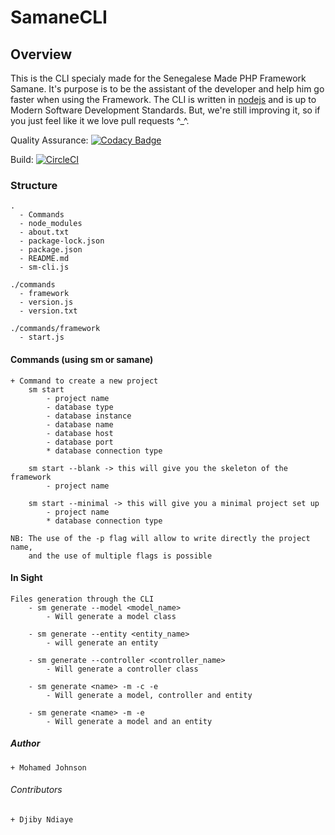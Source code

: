 # SamaneCLI

## Overview
This is the CLI specialy made for the Senegalese Made PHP Framework Samane. It's purpose is 
to be the assistant of the developer and help him go faster when using the Framework.
The CLI is written in [nodejs](https://nodejs.org/en/) and is up to Modern Software Development Standards.
But, we're still improving it, so if you just feel like it we love pull requests ^_^.

Quality Assurance: [![Codacy Badge](https://api.codacy.com/project/badge/Grade/52b7e7291f8341dba2fd9e4b73f18265)](https://app.codacy.com/app/LPIX-11/SamaneCLI?utm_source=github.com&utm_medium=referral&utm_content=LPIX-11/SamaneCLI&utm_campaign=Badge_Grade_Dashboard)

Build: [![CircleCI](https://circleci.com/gh/LPIX-11/SamaneCLI.svg?style=svg)](https://circleci.com/gh/LPIX-11/SamaneCLI)

### Structure
    .
      - Commands
      - node_modules
      - about.txt
      - package-lock.json
      - package.json
      - README.md
      - sm-cli.js
      
    ./commands
      - framework
      - version.js
      - version.txt
     
    ./commands/framework
      - start.js
      
#### Commands (using sm or samane)
    + Command to create a new project
        sm start 
            - project name
            - database type
            - database instance
            - database name
            - database host
            - database port
            * database connection type

        sm start --blank -> this will give you the skeleton of the framework
            - project name

        sm start --minimal -> this will give you a minimal project set up
            - project name
            * database connection type
    
    NB: The use of the -p flag will allow to write directly the project name, 
        and the use of multiple flags is possible 
        
#### In Sight
    Files generation through the CLI
        - sm generate --model <model_name>
            - Will generate a model class
            
        - sm generate --entity <entity_name>
            - will generate an entity
            
        - sm generate --controller <controller_name>
            - Will generate a controller class

        - sm generate <name> -m -c -e
            - Will generate a model, controller and entity
            
        - sm generate <name> -m -e
            - Will generate a model and an entity
            
##### Author
    + Mohamed Johnson

###### Contributors
    + Djiby Ndiaye
